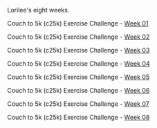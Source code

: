 Lorilee's eight weeks.

Couch to 5k (c25k) Exercise Challenge - [Week 01][1]

Couch to 5k (c25k) Exercise Challenge - [Week 02][2]

Couch to 5k (c25k) Exercise Challenge - [Week 03][3]

Couch to 5k (c25k) Exercise Challenge - [Week 04][4]

Couch to 5k (c25k) Exercise Challenge - [Week 05][5]

Couch to 5k (c25k) Exercise Challenge - [Week 06][6]

Couch to 5k (c25k) Exercise Challenge - [Week 07][7]

Couch to 5k (c25k) Exercise Challenge - [Week 08][8]


[1]: https://www.youtube.com/watch?v=iI7X3dgu5iw
[2]: https://www.youtube.com/watch?v=Vzqu5pVFq4Q
[3]: https://www.youtube.com/watch?v=d7YR7dH3g-w
[4]: https://www.youtube.com/watch?v=o8ia3qnd7g4
[5]: https://www.youtube.com/watch?v=crG3k7A4jZA
[6]: https://www.youtube.com/watch?v=SRDyiulSZIA
[7]: https://www.youtube.com/watch?v=gsbgRUy4wvw
[8]: https://www.youtube.com/watch?v=rGpRf--gpNE
